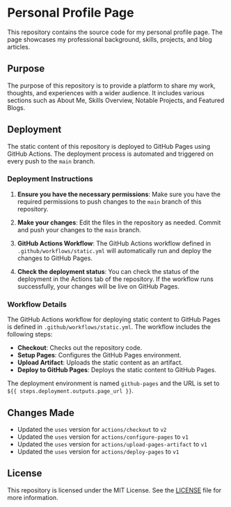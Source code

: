 # Personal Profile Page

This repository contains the source code for my personal profile page. The page showcases my professional background, skills, projects, and blog articles.

## Purpose

The purpose of this repository is to provide a platform to share my work, thoughts, and experiences with a wider audience. It includes various sections such as About Me, Skills Overview, Notable Projects, and Featured Blogs.

## Deployment

The static content of this repository is deployed to GitHub Pages using GitHub Actions. The deployment process is automated and triggered on every push to the `main` branch.

### Deployment Instructions

1. **Ensure you have the necessary permissions**: Make sure you have the required permissions to push changes to the `main` branch of this repository.

2. **Make your changes**: Edit the files in the repository as needed. Commit and push your changes to the `main` branch.

3. **GitHub Actions Workflow**: The GitHub Actions workflow defined in `.github/workflows/static.yml` will automatically run and deploy the changes to GitHub Pages.

4. **Check the deployment status**: You can check the status of the deployment in the Actions tab of the repository. If the workflow runs successfully, your changes will be live on GitHub Pages.

### Workflow Details

The GitHub Actions workflow for deploying static content to GitHub Pages is defined in `.github/workflows/static.yml`. The workflow includes the following steps:

- **Checkout**: Checks out the repository code.
- **Setup Pages**: Configures the GitHub Pages environment.
- **Upload Artifact**: Uploads the static content as an artifact.
- **Deploy to GitHub Pages**: Deploys the static content to GitHub Pages.

The deployment environment is named `github-pages` and the URL is set to `${{ steps.deployment.outputs.page_url }}`.

## Changes Made

- Updated the `uses` version for `actions/checkout` to `v2`
- Updated the `uses` version for `actions/configure-pages` to `v1`
- Updated the `uses` version for `actions/upload-pages-artifact` to `v1`
- Updated the `uses` version for `actions/deploy-pages` to `v1`

## License

This repository is licensed under the MIT License. See the [LICENSE](LICENSE) file for more information.
